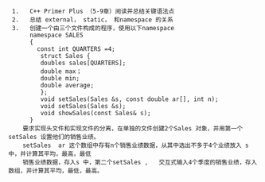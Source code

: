      1.   C++ Primer Plus （5-9章）阅读并总结关键语法点
     2.   总结 external， static， 和namespace 的关系
     3.   创建一个由三个文件构成的程序，使用以下namespace
          namespace SALES 
          { 
            const int QUARTERS =4;
             struct Sales {
             doubles sales[QUARTERS];
             double max；
             double min;
             double average;
             };
             void setSales(Sales &s, const double ar[], int n);
             void setSales(Sales &s);
             void showSales(const Sales& s);
          } 
        要求实现头文件和实现文件的分离，在单独的文件创建2个Sales 对象，并用第一个setSales 设置他们的销售业绩。
        setSales  ar 这个数组中存有n个销售业绩数据，从其中选出不多于4个业绩放入 s 中，并计算其平均，最高，最低
        销售业绩数据，存入s 中，第二个setSales ,   交互式输入4个季度的销售业绩，存入数组，并计算其平均，最低，最高。
